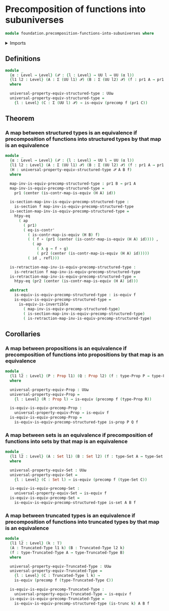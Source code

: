 # Precomposition of functions into subuniverses

```agda
module foundation.precomposition-functions-into-subuniverses where
```

<details><summary>Imports</summary>

```agda
open import foundation.action-on-identifications-functions
open import foundation.dependent-pair-types
open import foundation.function-extensionality
open import foundation.precomposition-functions
open import foundation.universe-levels

open import foundation-core.contractible-maps
open import foundation-core.contractible-types
open import foundation-core.equivalences
open import foundation-core.function-types
open import foundation-core.homotopies
open import foundation-core.identity-types
open import foundation-core.propositions
open import foundation-core.retractions
open import foundation-core.sections
open import foundation-core.sets
open import foundation-core.truncated-types
open import foundation-core.truncation-levels
```

</details>

## Definitions

```agda
module _
  {α : Level → Level} (𝒫 : {l : Level} → UU l → UU (α l))
  {l1 l2 : Level} (A : Σ (UU l1) 𝒫) (B : Σ (UU l2) 𝒫) (f : pr1 A → pr1 B)
  where

  universal-property-equiv-structured-type : UUω
  universal-property-equiv-structured-type =
    {l : Level} (C : Σ (UU l) 𝒫) → is-equiv (precomp f (pr1 C))
```

## Theorem

### A map between structured types is an equivalence if precomposition of functions into structured types by that map is an equivalence

```agda
module _
  {α : Level → Level} (𝒫 : {l : Level} → UU l → UU (α l))
  {l1 l2 : Level} (A : Σ (UU l1) 𝒫) (B : Σ (UU l2) 𝒫) (f : pr1 A → pr1 B)
  (H : universal-property-equiv-structured-type 𝒫 A B f)
  where

  map-inv-is-equiv-precomp-structured-type : pr1 B → pr1 A
  map-inv-is-equiv-precomp-structured-type =
    pr1 (center (is-contr-map-is-equiv (H A) id))

  is-section-map-inv-is-equiv-precomp-structured-type :
    is-section f map-inv-is-equiv-precomp-structured-type
  is-section-map-inv-is-equiv-precomp-structured-type =
    htpy-eq
      ( ap
        ( pr1)
        ( eq-is-contr'
          ( is-contr-map-is-equiv (H B) f)
          ( ( f ∘ (pr1 (center (is-contr-map-is-equiv (H A) id)))) ,
            ( ap
              ( λ g → f ∘ g)
              ( pr2 (center (is-contr-map-is-equiv (H A) id)))))
          ( id , refl)))

  is-retraction-map-inv-is-equiv-precomp-structured-type :
    is-retraction f map-inv-is-equiv-precomp-structured-type
  is-retraction-map-inv-is-equiv-precomp-structured-type =
    htpy-eq (pr2 (center (is-contr-map-is-equiv (H A) id)))

  abstract
    is-equiv-is-equiv-precomp-structured-type : is-equiv f
    is-equiv-is-equiv-precomp-structured-type =
      is-equiv-is-invertible
        ( map-inv-is-equiv-precomp-structured-type)
        ( is-section-map-inv-is-equiv-precomp-structured-type)
        ( is-retraction-map-inv-is-equiv-precomp-structured-type)
```

## Corollaries

### A map between propositions is an equivalence if precomposition of functions into propositions by that map is an equivalence

```agda
module _
  {l1 l2 : Level} (P : Prop l1) (Q : Prop l2) (f : type-Prop P → type-Prop Q)
  where

  universal-property-equiv-Prop : UUω
  universal-property-equiv-Prop =
    {l : Level} (R : Prop l) → is-equiv (precomp f (type-Prop R))

  is-equiv-is-equiv-precomp-Prop :
    universal-property-equiv-Prop → is-equiv f
  is-equiv-is-equiv-precomp-Prop =
    is-equiv-is-equiv-precomp-structured-type is-prop P Q f
```

### A map between sets is an equivalence if precomposition of functions into sets by that map is an equivalence

```agda
module _
  {l1 l2 : Level} (A : Set l1) (B : Set l2) (f : type-Set A → type-Set B)
  where

  universal-property-equiv-Set : UUω
  universal-property-equiv-Set =
    {l : Level} (C : Set l) → is-equiv (precomp f (type-Set C))

  is-equiv-is-equiv-precomp-Set :
    universal-property-equiv-Set → is-equiv f
  is-equiv-is-equiv-precomp-Set =
    is-equiv-is-equiv-precomp-structured-type is-set A B f
```

### A map between truncated types is an equivalence if precomposition of functions into truncated types by that map is an equivalence

```agda
module _
  {l1 l2 : Level} (k : 𝕋)
  (A : Truncated-Type l1 k) (B : Truncated-Type l2 k)
  (f : type-Truncated-Type A → type-Truncated-Type B)
  where

  universal-property-equiv-Truncated-Type : UUω
  universal-property-equiv-Truncated-Type =
    {l : Level} (C : Truncated-Type l k) →
    is-equiv (precomp f (type-Truncated-Type C))

  is-equiv-is-equiv-precomp-Truncated-Type :
    universal-property-equiv-Truncated-Type → is-equiv f
  is-equiv-is-equiv-precomp-Truncated-Type =
    is-equiv-is-equiv-precomp-structured-type (is-trunc k) A B f
```
